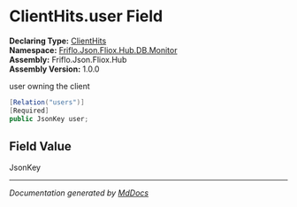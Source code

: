 ﻿<!--  
  <auto-generated>   
    The contents of this file were generated by a tool.  
    Changes to this file may be list if the file is regenerated  
  </auto-generated>   
-->

# ClientHits.user Field

**Declaring Type:** [ClientHits](../index.md)  
**Namespace:** [Friflo.Json.Fliox.Hub.DB.Monitor](../../index.md)  
**Assembly:** Friflo.Json.Fliox.Hub  
**Assembly Version:** 1.0.0

user owning the client

```csharp
[Relation("users")]
[Required]
public JsonKey user;
```

## Field Value

JsonKey

___

*Documentation generated by [MdDocs](https://github.com/ap0llo/mddocs)*
